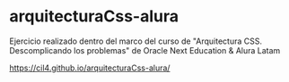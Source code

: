 # arquitecturaCss-alura

Ejercicio realizado dentro del marco del curso de "Arquitectura CSS. Descomplicando los problemas" de Oracle Next Education & Alura Latam

https://cil4.github.io/arquitecturaCss-alura/
